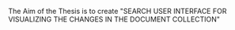 The Aim of the Thesis is to create "SEARCH USER INTERFACE FOR VISUALIZING THE CHANGES IN THE DOCUMENT COLLECTION"

